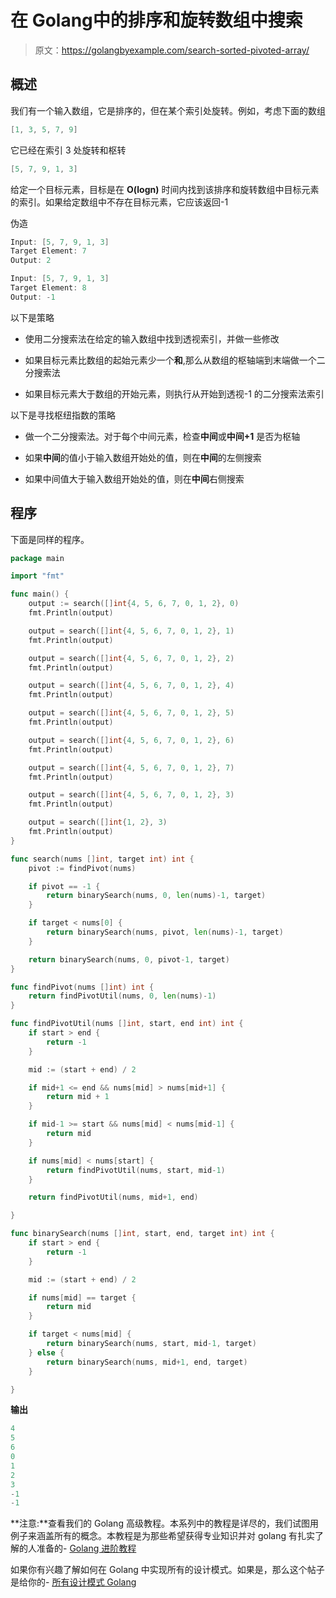 # 在 Golang中的排序和旋转数组中搜索

> 原文：<https://golangbyexample.com/search-sorted-pivoted-array/>

## **概述**

我们有一个输入数组，它是排序的，但在某个索引处旋转。例如，考虑下面的数组

```go
[1, 3, 5, 7, 9]
```

它已经在索引 3 处旋转和枢转

```go
[5, 7, 9, 1, 3]
```

给定一个目标元素，目标是在 **O(logn)** 时间内找到该排序和旋转数组中目标元素的索引。如果给定数组中不存在目标元素，它应该返回-1

伪造

```go
Input: [5, 7, 9, 1, 3]
Target Element: 7
Output: 2

Input: [5, 7, 9, 1, 3]
Target Element: 8
Output: -1
```

以下是策略

*   使用二分搜索法在给定的输入数组中找到透视索引，并做一些修改

*   如果目标元素比数组的起始元素少一个**和**,那么从数组的枢轴端到末端做一个二分搜索法

*   如果目标元素大于数组的开始元素，则执行从开始到透视-1 的二分搜索法索引

以下是寻找枢纽指数的策略

*   做一个二分搜索法。对于每个中间元素，检查**中间**或**中间+1** 是否为枢轴

*   如果**中间**的值小于输入数组开始处的值，则在**中间**的左侧搜索

*   如果中间值大于输入数组开始处的值，则在**中间**右侧搜索

## **程序**

下面是同样的程序。

```go
package main

import "fmt"

func main() {
	output := search([]int{4, 5, 6, 7, 0, 1, 2}, 0)
	fmt.Println(output)

	output = search([]int{4, 5, 6, 7, 0, 1, 2}, 1)
	fmt.Println(output)

	output = search([]int{4, 5, 6, 7, 0, 1, 2}, 2)
	fmt.Println(output)

	output = search([]int{4, 5, 6, 7, 0, 1, 2}, 4)
	fmt.Println(output)

	output = search([]int{4, 5, 6, 7, 0, 1, 2}, 5)
	fmt.Println(output)

	output = search([]int{4, 5, 6, 7, 0, 1, 2}, 6)
	fmt.Println(output)

	output = search([]int{4, 5, 6, 7, 0, 1, 2}, 7)
	fmt.Println(output)

	output = search([]int{4, 5, 6, 7, 0, 1, 2}, 3)
	fmt.Println(output)

	output = search([]int{1, 2}, 3)
	fmt.Println(output)
}

func search(nums []int, target int) int {
	pivot := findPivot(nums)

	if pivot == -1 {
		return binarySearch(nums, 0, len(nums)-1, target)
	}

	if target < nums[0] {
		return binarySearch(nums, pivot, len(nums)-1, target)
	}

	return binarySearch(nums, 0, pivot-1, target)
}

func findPivot(nums []int) int {
	return findPivotUtil(nums, 0, len(nums)-1)
}

func findPivotUtil(nums []int, start, end int) int {
	if start > end {
		return -1
	}

	mid := (start + end) / 2

	if mid+1 <= end && nums[mid] > nums[mid+1] {
		return mid + 1
	}

	if mid-1 >= start && nums[mid] < nums[mid-1] {
		return mid
	}

	if nums[mid] < nums[start] {
		return findPivotUtil(nums, start, mid-1)
	}

	return findPivotUtil(nums, mid+1, end)

}

func binarySearch(nums []int, start, end, target int) int {
	if start > end {
		return -1
	}

	mid := (start + end) / 2

	if nums[mid] == target {
		return mid
	}

	if target < nums[mid] {
		return binarySearch(nums, start, mid-1, target)
	} else {
		return binarySearch(nums, mid+1, end, target)
	}

}
```

**输出**

```go
4
5
6
0
1
2
3
-1
-1
```

**注意:**查看我们的 Golang 高级教程。本系列中的教程是详尽的，我们试图用例子来涵盖所有的概念。本教程是为那些希望获得专业知识并对 golang 有扎实了解的人准备的- [Golang 进阶教程](https://golangbyexample.com/golang-comprehensive-tutorial/)

如果你有兴趣了解如何在 Golang 中实现所有的设计模式。如果是，那么这个帖子是给你的- [所有设计模式 Golang](https://golangbyexample.com/all-design-patterns-golang/)